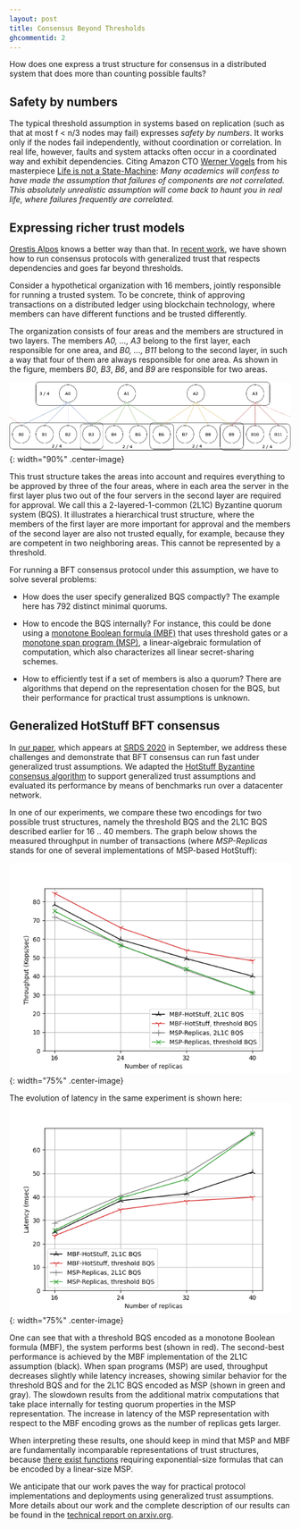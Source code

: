 ```yaml
---
layout: post
title: Consensus Beyond Thresholds
ghcommentid: 2
---
```


How does one express a trust structure for consensus in a distributed system that does more than counting possible faults?

## Safety by numbers

The typical threshold assumption in systems based on replication (such as that at most f < n/3 nodes may fail) expresses _safety by numbers_.  It works only if the nodes fail independently, without coordination or correlation.  In real life, however, faults and system attacks often occur in a coordinated way and exhibit dependencies.  Citing Amazon CTO [Werner Vogels](https://www.allthingsdistributed.com/) from his masterpiece [Life is not a State-Machine](https://www.allthingsdistributed.com/2006/08/life_is_not_a_statemachine.html):
_Many academics will confess to have made the assumption that failures of components are not correlated. This absolutely unrealistic assumption will come back to haunt you in real life, where failures frequently are correlated._

## Expressing richer trust models

[Orestis Alpos](//crypto.unibe.ch/oa/) knows a better way than that. In [recent work](https://arxiv.org/abs/2006.04616), we have shown how to run consensus protocols with generalized trust that respects dependencies and goes far beyond thresholds.

Consider a hypothetical organization with 16 members, jointly responsible for running a trusted system. To be concrete, think of approving transactions on a distributed ledger using blockchain technology, where members can have different functions and be trusted differently.


The organization consists of four areas and the members are structured in two layers. The members *A0, ..., A3* belong to the first layer, each responsible for one area, and *B0, ..., B11* belong to the second layer, in such a way that four of them are always responsible for one area. As shown in the figure, members *B0*, *B3*, *B6*, and *B9* are responsible for two areas. 

![Two-layered one-common quorum system](/images/beyondthreshold-1common.png){: width="90%" .center-image}

This trust structure takes the areas into account and requires everything to be approved by three of the four areas, where in each area the server in the first layer plus two out of the four servers in the second layer are required for approval. We call this a 2-layered-1-common (2L1C) Byzantine quorum system (BQS). It illustrates a hierarchical trust structure, where the members of the first layer are more important for approval and the members of the second layer are also not trusted equally, for example, because they are competent in two neighboring areas. This cannot be represented by a threshold.

For running a BFT consensus protocol under this assumption, we have to solve several problems:

* How does the user specify  generalized BQS compactly?  The example here has 792 distinct minimal quorums.

* How to encode the BQS internally?  For instance, this could be done using a [monotone Boolean formula (MBF)](https://en.wikipedia.org/wiki/Boolean_algebra) that uses threshold gates or a [monotone span program (MSP)](https://www.math.ias.edu/~avi/PUBLICATIONS/MYPAPERS/KW93/proc.pdf), a linear-algebraic formulation of computation, which also characterizes all linear secret-sharing schemes.

* How to efficiently test if a set of members is also a quorum?  There are algorithms that depend on the representation chosen for the BQS, but their performance for practical trust assumptions is unknown.

## Generalized HotStuff BFT consensus

In [our paper](https://arxiv.org/abs/2006.04616), which appears at [SRDS 2020](//srds-conference.org/) in September, we address these challenges and demonstrate that BFT consensus can run fast under generalized trust assumptions.  We adapted the [HotStuff Byzantine consensus algorithm](//doi.org/10.1145/3293611.3331591) to support generalized trust assumptions and evaluated its performance by means of benchmarks run over a datacenter network.

In one of our experiments, we compare these two encodings for two possible trust structures, namely the threshold BQS and the 2L1C BQS described earlier for 16 .. 40 members.  The graph below shows the measured throughput in number of transactions (where _MSP-Replicas_ stands for one of several implementations of MSP-based HotStuff):

![Throughput](/images/beyondthreshold-throughput.png){: width="75%" .center-image}

The evolution of latency in the same experiment is shown here:
![Latency](/images/beyondthreshold-latency.png){: width="75%" .center-image}

One can see that with a threshold BQS encoded as a monotone Boolean formula (MBF), the system performs best (shown in red).  The second-best performance is achieved by the MBF implementation of the 2L1C assumption (black).  When span programs (MSP) are used, throughput decreases slightly while latency increases, showing similar behavior for the threshold BQS and for the 2L1C BQS encoded as MSP (shown in green and gray).  The slowdown results from the additional matrix computations that take place internally for testing quorum properties in the MSP representation.  The increase in latency of the MSP representation with respect to the MBF encoding grows as the number of replicas gets larger.  

When interpreting these results, one should keep in mind that MSP and MBF are fundamentally incomparable representations of trust structures, because [there exist functions](https://doi.org/10.1007/s004930050058) requiring exponential-size formulas that can be encoded by a linear-size MSP.

We anticipate that our work paves the way for practical protocol implementations and deployments using generalized trust assumptions.  More details about our work and the complete description of our results can be found in the
[technical report on arxiv.org](https://arxiv.org/abs/2006.04616).


